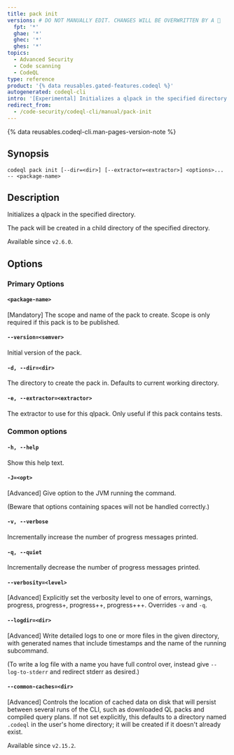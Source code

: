 ```yaml
---
title: pack init
versions: # DO NOT MANUALLY EDIT. CHANGES WILL BE OVERWRITTEN BY A 🤖
  fpt: '*'
  ghae: '*'
  ghec: '*'
  ghes: '*'
topics:
  - Advanced Security
  - Code scanning
  - CodeQL
type: reference
product: '{% data reusables.gated-features.codeql %}'
autogenerated: codeql-cli
intro: '[Experimental] Initializes a qlpack in the specified directory.'
redirect_from:
  - /code-security/codeql-cli/manual/pack-init
---
```



<!-- Content after this section is automatically generated -->

{% data reusables.codeql-cli.man-pages-version-note %}

## Synopsis

```shell copy
codeql pack init [--dir=<dir>] [--extractor=<extractor>] <options>... -- <package-name>
```

## Description

Initializes a qlpack in the specified directory.

The pack will be created in a child directory of the specified
directory.

Available since `v2.6.0`.

## Options

### Primary Options

#### `<package-name>`

\[Mandatory] The scope and name of the pack to create. Scope is only
required if this pack is to be published.

#### `--version=<semver>`

Initial version of the pack.

#### `-d, --dir=<dir>`

The directory to create the pack in. Defaults to current working
directory.

#### `-e, --extractor=<extractor>`

The extractor to use for this qlpack. Only useful if this pack contains
tests.

### Common options

#### `-h, --help`

Show this help text.

#### `-J=<opt>`

\[Advanced] Give option to the JVM running the command.

(Beware that options containing spaces will not be handled correctly.)

#### `-v, --verbose`

Incrementally increase the number of progress messages printed.

#### `-q, --quiet`

Incrementally decrease the number of progress messages printed.

#### `--verbosity=<level>`

\[Advanced] Explicitly set the verbosity level to one of errors,
warnings, progress, progress+, progress++, progress+++. Overrides `-v`
and `-q`.

#### `--logdir=<dir>`

\[Advanced] Write detailed logs to one or more files in the given
directory, with generated names that include timestamps and the name of
the running subcommand.

(To write a log file with a name you have full control over, instead
give `--log-to-stderr` and redirect stderr as desired.)

#### `--common-caches=<dir>`

\[Advanced] Controls the location of cached data on disk that will
persist between several runs of the CLI, such as downloaded QL packs and
compiled query plans. If not set explicitly, this defaults to a
directory named `.codeql` in the user's home directory; it will be
created if it doesn't already exist.

Available since `v2.15.2`.
